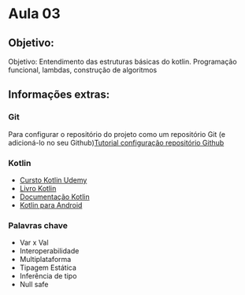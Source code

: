 # Aula 03

## Objetivo:
Objetivo:  Entendimento das estruturas básicas do kotlin. Programação funcional, lambdas, construção de algoritmos 

## Informações extras:

### Git
Para configurar o repositório do projeto como um repositório Git (e adicioná-lo no seu Github)[Tutorial configuração repositório Github](https://docs.github.com/en/free-pro-team@latest/github/importing-your-projects-to-github/adding-an-existing-project-to-github-using-the-command-line)

### Kotlin
- [Cursto Kotlin Udemy](https://www.udemy.com/course/kotlin-android/)
- [Livro Kotlin](https://www.amazon.com.br/Kotlin-em-A%C3%A7%C3%A3o-Dmitry-Jemerov/dp/857522610X/ref=asc_df_857522610X/?tag=googleshopp00-20&linkCode=df0&hvadid=379765802639&hvpos=&hvnetw=g&hvrand=6656936611124157626&hvpone=&hvptwo=&hvqmt=&hvdev=c&hvdvcmdl=&hvlocint=&hvlocphy=1001566&hvtargid=pla-811121403761&psc=1)
- [Documentação Kotlin](https://kotlinlang.org/docs/reference/)
- [Kotlin para Android](https://developer.android.com/kotlin/campaign/learn)

### Palavras chave
- Var x Val
- Interoperabilidade
- Multiplataforma
- Tipagem Estática
- Inferência de tipo
- Null safe

